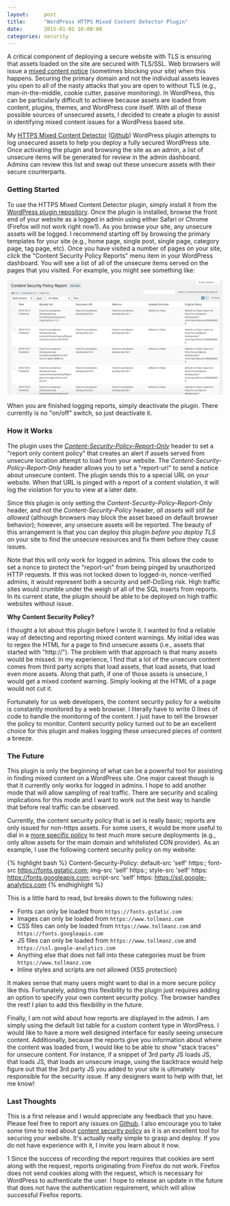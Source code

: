 ```yaml
---
layout:     post
title:      "WordPress HTTPS Mixed Content Detector Plugin"
date:       2015-01-01 16:00:00
categories: security
---
```


A critical component of deploying a secure website with TLS is ensuring that assets loaded on the site are secured with TLS/SSL. Web browsers will issue a [mixed content notice](https://developer.mozilla.org/en-US/docs/Security/MixedContent) (sometimes blocking your site) when this happens. Securing the primary domain and not the individual assets leaves you open to all of the nasty attacks that you are open to without TLS (e.g., man-in-the-middle, cookie cutter, passive monitoring). In WordPress, this can be particularly difficult to achieve because assets are loaded from content, plugins, themes, and WordPress core itself. With all of these possible sources of unsecured assets, I decided to create a plugin to assist in identifying mixed content issues for a WordPress based site.

My [HTTPS Mixed Content Detector](https://wordpress.org/plugins/https-mixed-content-detector/) ([Github](https://github.com/tollmanz/wordpress-https-mixed-content-detector)) WordPress plugin attempts to log unsecured assets to help you deploy a fully secured WordPress site. Once activating the plugin and browsing the site as an admin, a list of unsecure items will be generated for review in the admin dashboard. Admins can review this list and swap out these unsecure assets with their secure counterparts.

### Getting Started

To use the HTTPS Mixed Content Detector plugin, simply install it from the [WordPress plugin repository](https://wordpress.org/plugins/https-mixed-content-detector/). Once the plugin is installed, browse the front end of your website as a logged in admin using either Safari or Chrome (Firefox will not work right now<span class="footnote-article-number">1</span>). As you browse your site, any unsecure assets will be logged. I recommend starting off by browsing the primary templates for your site (e.g., home page, single post, single page, category page, tag page, etc). Once you have visited a number of pages on your site, click the "Content Security Policy Reports" menu item in your WordPress dashboard. You will see a list of all of the unsecure items served on the pages that you visited. For example, you might see something like:

![](/media/images/csp-violations.png "CSP Violations screen")

When you are finished logging reports, simply deactivate the plugin. There currently is no "on/off" switch, so just deactivate it.

### How it Works

The plugin uses the *[Content-Security-Policy-Report-Only](http://w3c.github.io/webappsec/specs/content-security-policy/#iana-content-security-policy-report-only)* header to set a "report only content policy" that creates an alert if assets served from unsecure location attempt to load from your website. The *Content-Security-Policy-Report-Only* header allows you to set a "report-uri" to send a notice about unsecure content. The plugin sends this to a special URL on your website. When that URL is pinged with a report of a content violation, it will log the violation for you to view at a later date.

Since this plugin is only setting the *Content-Security-Policy-Report-Only* header, and not the *Content-Security-Policy* header, *all assets will still be allowed* (although browsers may block the asset based on default browser behavior); however, any unsecure assets will be reported. The beauty of this arrangement is that you can deploy this plugin *before you deploy TLS* on your site to find the unsecure resources and fix them before they cause issues.

Note that this will only work for logged in admins. This allows the code to set a nonce to protect the "report-uri" from being pinged by unauthorized HTTP requests. If this was not locked down to logged-in, nonce-verified admins, it would represent both a security and self-DoSing risk. High traffic sites would crumble under the weigh of all of the SQL inserts from reports. In its current state, the plugin should be able to be deployed on high traffic websites without issue.

**Why Content Security Policy?**

I thought a lot about this plugin before I wrote it. I wanted to find a reliable way of detecting and reporting mixed content warnings. My initial idea was to regex the HTML for a page to find unsecure assets (i.e., assets that started with "http://"). The problem with that approach is that many assets would be missed. In my experience, I find that a lot of the unsecure content comes from third party scripts that load assets, that load assets, that load even more assets. Along that path, if one of those assets is unsecure, I would get a mixed content warning. Simply looking at the HTML of a page would not cut it.

Fortunately for us web developers, the content security policy for a website is constantly monitored by a web browser. I literally have to write 0 lines of code to handle the monitoring of the content. I just have to tell the browser the policy to monitor. Content security policy turned out to be an excellent choice for this plugin and makes logging these unsecured pieces of content a breeze.

### The Future

This plugin is only the beginning of what can be a powerful tool for assisting in finding mixed content on a WordPress site. One major caveat though is that it currently only works for logged in admins. I hope to add another mode that will allow sampling of real traffic. There are security and scaling implications for this mode and I want to work out the best way to handle that before real traffic can be observed.

Currently, the content security policy that is set is really basic; reports are only issued for non-https assets. For some users, it would be more useful to dial in a [more specific policy](http://w3c.github.io/webappsec/specs/content-security-policy/#directives) to test much more secure deployments (e.g., only allow assets for the main domain and whitelisted CDN provider). As an example, I use the following content security policy on my website:

{% highlight bash %}
Content-Security-Policy: default-src 'self' https:; font-src https://fonts.gstatic.com; img-src 'self' https:; style-src 'self' https: https://fonts.googleapis.com; script-src 'self' https: https://ssl.google-analytics.com
{% endhighlight %}

This is a little hard to read, but breaks down to the following rules:

* Fonts can only be loaded from `https://fonts.gstatic.com`
* Images can only be loaded from `https://www.tollmanz.com`
* CSS files can only be loaded from `https://www.tollmanz.com` and `https://fonts.googleapis.com`
* JS files can only be loaded from `https://www.tollmanz.com` and `https://ssl.google-analytics.com`
* Anything else that does not fall into these categories must be from `https://www.tollmanz.com`
* Inline styles and scripts are not allowed (XSS protection)

It makes sense that many users might want to dial in a more secure policy like this. Fortunately, adding this flexibility to the plugin just requires adding an option to specify your own content security policy. The browser handles the rest! I plan to add this flexibility in the future.

Finally, I am not wild about how reports are displayed in the admin. I am simply using the default list table for a custom content type in WordPress. I would like to have a more well designed interface for easily seeing unsecure content. Additionally, because the reports give you information about where the content was loaded from, I would like to be able to show "stack traces" for unsecure content. For instance, if a snippet of 3rd party JS loads JS, that loads JS, that loads an unsecure image, using the backtrace would help figure out that the 3rd party JS you added to your site is ultimately responsible for the security issue. If any designers want to help with that, let me know!

### Last Thoughts

This is a first release and I would appreciate any feedback that you have. Please feel free to report any issues on [Github](https://github.com/tollmanz/wordpress-https-mixed-content-detector/issues). I also encourage you to take some time to read about [content security policy](http://www.html5rocks.com/en/tutorials/security/content-security-policy/) as it is an excellent tool for securing your website. It's actually really simple to grasp and deploy. If you do not have experience with it, I invite you learn about it now.

<p class="footnote"><span class="footnote-footer-number">1</span> Since the success of recording the report requires that cookies are sent along with the request, reports originating from Firefox do not work. Firefox does not send cookies along with the request, which is necessary for WordPress to authenticate the user. I hope to release an update in the future that does not have the authentication requirement, which will allow successful Firefox reports.</p>